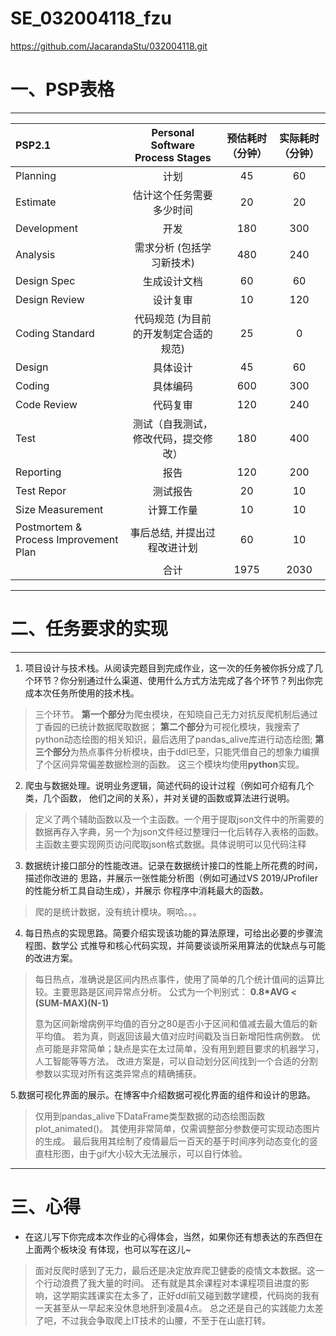 # SE_032004118_fzu
https://github.com/JacarandaStu/032004118.git

# 一、PSP表格

---

| **PSP2.1** | **Personal Software Process Stages** | **预估耗时（分钟）** | **实际耗时（分钟）** |
| :--- | :----: | :----: | :----: |
| Planning | 计划 |	45 | 60 |
| Estimate | 估计这个任务需要多少时间	|	20 | 20 |
| Development| 开发 | 180 | 300 |
| Analysis | 需求分析 (包括学习新技术) | 480 | 240 |
| Design Spec | 生成设计文档 | 60	| 60 |
| Design Review | 设计复审 | 10 | 120 |
| Coding Standard | 代码规范 (为目前的开发制定合适的规范) | 25 | 0 |   
| Design | 具体设计 | 45 | 60 |
| Coding | 具体编码 | 600 | 300 |
| Code Review | 代码复审 | 120 | 240 |
| Test | 测试（自我测试，修改代码，提交修改）| 180 | 400 |
| Reporting | 报告 | 120 | 200 |
| Test Repor | 测试报告 | 20 | 10 |
| Size Measurement | 计算工作量 | 10 | 10 |
| Postmortem & Process Improvement Plan | 事后总结, 并提出过程改进计划 | 60 | 10 |
| | 合计 | 1975 | 2030 |

---

# 二、任务要求的实现

---

1. 项目设计与技术栈。从阅读完题目到完成作业，这一次的任务被你拆分成了几个环节？你分别通过什么渠道、使用什么方式方法完成了各个环节？列出你完成本次任务所使用的技术栈。
> 三个环节。
> **第一个部分**为爬虫模块，在知晓自己无力对抗反爬机制后通过丁香园的已统计数据爬取数据；
> **第二个部分**为可视化模块，我搜索了python动态绘图的相关知识，最后选用了pandas_alive库进行动态绘图;
> **第三个部分**为热点事件分析模块，由于ddl已至，只能凭借自己的想象力编撰了个区间异常偏差数据检测的函数。
> 这三个模块均使用**python**实现。

2. 爬虫与数据处理。说明业务逻辑，简述代码的设计过程（例如可介绍有几个类，几个函数，
他们之间的关系），并对关键的函数或算法进行说明。
> 定义了两个辅助函数以及一个主函数。一个用于提取json文件中的所需要的数据再存入字典，另一个为json文件经过整理归一化后转存入表格的函数。主函数主要实现网页访问爬取json格式数据。具体说明可以见代码注释

3. 数据统计接口部分的性能改进。记录在数据统计接口的性能上所花费的时间，描述你改进的
思路，并展示一张性能分析图（例如可通过VS 2019/JProfiler的性能分析工具自动生成），并展示
你程序中消耗最大的函数。
> 爬的是统计数据，没有统计模块。啊哈。。。

4. 每日热点的实现思路。简要介绍实现该功能的算法原理，可给出必要的步骤流程图、数学公
式推导和核心代码实现，并简要谈谈所采用算法的优缺点与可能的改进方案。
> 每日热点，准确说是区间内热点事件，使用了简单的几个统计值间的运算比较。主要思路是区间异常点分析。
> 公式为一个判别式： **0.8\*AVG < (SUM-MAX)(N-1)**
> 
> 意为区间新增病例平均值的百分之80是否小于区间和值减去最大值后的新平均值。
> 若为真，则返回该最大值对应时间戳及当日新增阳性病例数。
> 优点可能是非常简单；缺点是实在太过简单，没有用到题目要求的机器学习，人工智能等等方法。
> 改进方案是，可以自动划分区间找到一个合适的分割参数以实现对所有这类异常点的精确捕获。

5.数据可视化界面的展示。在博客中介绍数据可视化界面的组件和设计的思路。
> 仅用到pandas_alive下DataFrame类型数据的动态绘图函数plot_animated()。
> 其使用非常简单，仅需调整部分参数便可实现动态图片的生成。
> 最后我用其绘制了疫情最后一百天的基于时间序列动态变化的竖直柱形图，由于gif大小较大无法展示，可以自行体验。

---

# 三、心得
- 在这儿写下你完成本次作业的心得体会，当然，如果你还有想表达的东西但在上面两个板块没
有体现，也可以写在这儿~
> 面对反爬时感到了无力，最后还是决定放弃爬卫健委的疫情文本数据。这一个行动浪费了我大量的时间。
> 还有就是其余课程对本课程项目进度的影响，这学期实践课实在太多了，正好ddl前又碰到数学建模，代码岗的我有一天甚至从一早起来没休息地肝到凌晨4点。
> 总之还是自己的实践能力太差了吧，不过我会争取爬上IT技术的山腰，不至于在山底打转。
